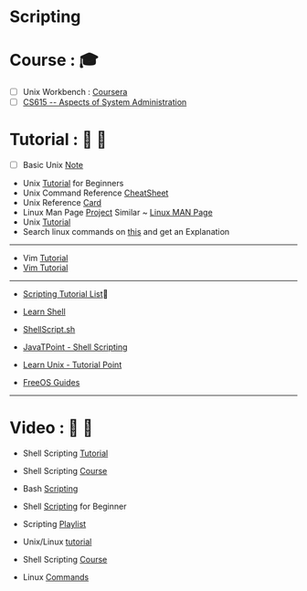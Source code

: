 # Scripting

# Course : :mortar_board:
- [ ] Unix Workbench : [Coursera](https://www.coursera.org/learn/unix?siteID=SAyYsTvLiGQ-1vpZtGlEBg2teyFZN.6knw&utm_content=10&utm_medium=partners&utm_source=linkshare&utm_campaign=SAyYsTvLiGQ)
- [ ] [CS615 -- Aspects of System Administration](https://www.cs.stevens.edu/~jschauma/615A/)

# Tutorial : :ledger: :ledger:

- [ ] Basic Unix [Note](http://www.cs.umd.edu/~iyoon/teaching/notes/basic_unix.html)
* Unix [Tutorial](https://www.cs.sfu.ca/~ggbaker/reference/unix/) for Beginners
* Unix Command Reference [CheatSheet](https://files.fosswire.com/2007/08/fwunixref.pdf)
* Unix Reference [Card](http://www.cs.umd.edu/~iyoon/teaching/notes/unix_refcard.pdf)
* Linux Man Page [Project](https://www.kernel.org/doc/man-pages/index.html) Similar ~ [Linux MAN Page](http://man.he.net/)
* Unix [Tutorial](http://cs.umd.edu/class/fall2017/cmsc106/content/resources/unix-tutorial.pdf)
* Search linux commands on [this](https://www.explainshell.com/) and get an Explanation
---
* Vim [Tutorial](https://linuxconfig.org/vim-tutorial)
* [Vim Tutorial](https://www.systutorials.com/240159/vim-tutorial-beginners-vimtutor/)
---

* [Scripting Tutorial List](http://wiki.bash-hackers.org/scripting/tutoriallist):muscle: 

* [Learn Shell](http://www.learnshell.org/)

* [ShellScript.sh](https://www.shellscript.sh/)

* [JavaTPoint - Shell Scripting](https://www.javatpoint.com/shell-scripting-tutorial)

* [Learn Unix - Tutorial Point](https://www.tutorialspoint.com/unix/index.htm)

* [FreeOS Guides](http://www.freeos.com/guides/lsst/)


---
# Video : :movie_camera: :movie_camera:
* Shell Scripting [Tutorial](https://www.youtube.com/playlist?list=PL7B7FA4E693D8E790)
* Shell Scripting [Course](https://www.youtube.com/playlist?list=PL24DF46D69CD45019)
* Bash [Scripting](https://www.youtube.com/playlist?list=PL5sclhLfGLRcFBDwzBFJ3pGsa5r8k9HnN)
* Shell [Scripting](https://www.youtube.com/playlist?list=PLS1QulWo1RIYmaxcEqw5JhK3b-6rgdWO_) for Beginner
* Scripting [Playlist](https://www.youtube.com/channel/UCvA_wgsX6eFAOXI8Rbg_WiQ/playlists)
* Unix/Linux [tutorial](https://www.youtube.com/playlist?list=PLd3UqWTnYXOlHunYTZ9lBHooTMKlLQHcd)
* Shell Scripting [Course](https://www.youtube.com/playlist?list=PL1Gi57UP2pkwLHkbmAV8XSleFbw6roHyq)

* Linux [Commands](https://www.youtube.com/playlist?list=PL6YwPExkSESqQ69B7B011XOIuoVv3SdDg)
